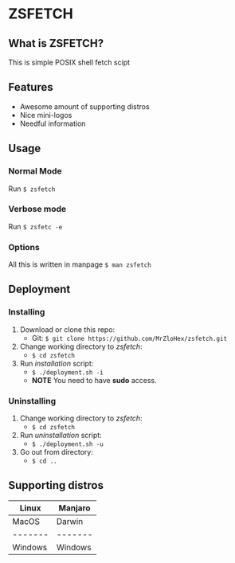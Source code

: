 # ZSFETCH

## What is ZSFETCH?

This is simple POSIX shell fetch scipt

## Features
 - Awesome amount of supporting distros
 - Nice mini-logos
 - Needful information

## Usage

### Normal Mode

Run `$ zsfetch`

### Verbose mode

Run `$ zsfetc -e`

### Options

All this is written in manpage
`$ man zsfetch`

## Deployment

### Installing

1. Download or clone this repo:
	- Git: `$ git clone https://github.com/MrZloHex/zsfetch.git`
2. Change working directory to *zsfetch*:
	- `$ cd zsfetch`
3. Run *installation* script:
	- `$ ./deployment.sh -i`
	- **NOTE** You need to have **sudo** access.

### Uninstalling

1. Change working directory to *zsfetch*:
	- `$ cd zsfetch`
2. Run *uninstallation* script:
	- `$ ./deployment.sh -u`
3. Go out from directory:
	- `$ cd ..`

## Supporting distros

|  Linux  | Manjaro |
| ------- | ------- |
|  MacOS  | Darwin  |
| ------- | ------- |
| Windows | Windows |